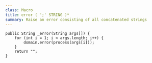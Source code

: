 ```yaml
---
class: Macro
title: error ( ';' STRING )*
summary: Raise an error consisting of all concatenated strings
---
```



	public String _error(String args[]) {
		for (int i = 1; i < args.length; i++) {
			domain.error(process(args[i]));
		}
		return "";
	}

